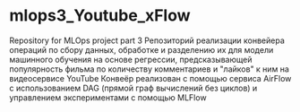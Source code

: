 # mlops3_Youtube_xFlow
Repository for MLOps project part 3
   Репозиторий реализации конвейера операций по сбору данных, обработке и разделению их для модели машинного обучения на основе регрессии, предсказывающей популярность фильма по количеству комментариев и "лайков" к ним на видеосервисе YouTube
   Конвеёр реализован с помощью сервиса AirFlow с использованием DAG (прямой граф вычислений без циклов) и управлением экспериментами с помощью MLFlow
